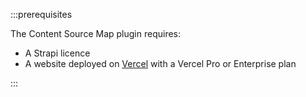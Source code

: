 :::prerequisites

The Content Source Map plugin requires:

- A Strapi <EnterpriseBadge /> licence
- A website deployed on [Vercel](https://vercel.com/docs/workflow-collaboration/visual-editing) with a Vercel Pro or Enterprise plan

:::
